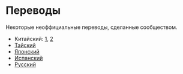 # Переводы

Некоторые неоффициальные переводы, сделанные сообществом.

- Китайский: [1](https://eddiewen.gitbooks.io/rscss/content/), [2](https://github.com/suhaotian/rscss-zh-cn)
- [Тайский](http://rscss.in.th/)
- [Японский](http://qiita.com/kk6/items/760efba180ec526903db)
- [Испанский](https://github.com/jameskolce/rscss-es)
- [Русский](https://github.com/ndrsrv/rscss-ru-RU)